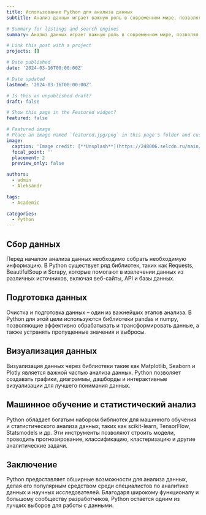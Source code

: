 ```yaml
---
title: Использование Python для анализа данных
subtitle: Анализ данных играет важную роль в современном мире, позволяя компаниям и организациям принимать обоснованные решения на основе фактов и цифр. Python, являющийся одним из наиболее популярных языков программирования в области анализа данных, предлагает обширные возможности для сбора, обработки, визуализации и анализа данных.

# Summary for listings and search engines
summary: Анализ данных играет важную роль в современном мире, позволяя компаниям и организациям принимать обоснованные решения на основе фактов и цифр. Python, являющийся одним из наиболее популярных языков программирования в области анализа данных, предлагает обширные возможности для сбора, обработки, визуализации и анализа данных.

# Link this post with a project
projects: []

# Date published
date: '2024-03-16T00:00:00Z'

# Date updated
lastmod: '2024-03-16T00:00:00Z'

# Is this an unpublished draft?
draft: false

# Show this page in the Featured widget?
featured: false

# Featured image
# Place an image named `featured.jpg/png` in this page's folder and customize its options here.
image:
  caption: 'Image credit: [**Unsplash**](https://248006.selcdn.ru/main/iblock/598/598fee8a3f89f105a017f43095a1b37a/549880590879c2133ce8e63749e52cb2.png)'
  focal_point: ''
  placement: 2
  preview_only: false

authors:
  - admin
  - Aleksandr

tags:
  - Academic

categories:
  - Python
---
```


## Сбор данных

Перед началом анализа данных необходимо собрать необходимую информацию. В Python существует ряд библиотек, таких как Requests, BeautifulSoup и Scrapy, которые помогают в извлечении данных из различных источников, включая веб-сайты, API и базы данных.

## Подготовка данных

Очистка и подготовка данных – один из важнейших этапов анализа. В Python для этой цели используются библиотеки pandas и numpy, позволяющие эффективно обрабатывать и трансформировать данные, а также устранять пропущенные значения и выбросы.

## Визуализация данных

Визуализация данных через библиотеки такие как Matplotlib, Seaborn и Plotly является важной частью анализа данных. Python позволяет создавать графики, диаграммы, дашборды и интерактивные визуализации для лучшего понимания данных.

## Машинное обучение и статистический анализ

Python обладает богатым набором библиотек для машинного обучения и статистического анализа данных, таких как scikit-learn, TensorFlow, Statsmodels и др. Эти инструменты позволяют строить модели, проводить прогнозирование, классификацию, кластеризацию и другие аналитические задачи.

## Заключение

Python предоставляет обширные возможности для анализа данных, делая его популярным средством среди специалистов по аналитике данных и научных исследователей. Благодаря широкому функционалу и большому сообществу разработчиков, Python остается одним из лучших выборов для работы с данными.
